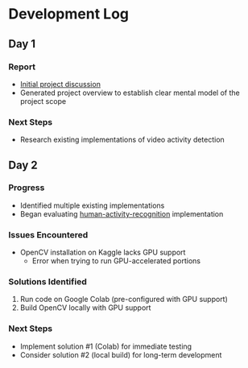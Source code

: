 # Development Log

## Day 1

### Report
- [Initial project discussion](https://chatgpt.com/c/6837e954-31c4-800d-b6b5-8477ba9bcfa8)
- Generated project overview to establish clear mental model of the project scope

### Next Steps
- Research existing implementations of video activity detection

## Day 2

### Progress
- Identified multiple existing implementations
- Began evaluating [human-activity-recognition](https://github.com/noorkhokhar99/human-activity-recognition/tree/main?tab=readme-ov-file) implementation

### Issues Encountered
- OpenCV installation on Kaggle lacks GPU support
  - Error when trying to run GPU-accelerated portions

### Solutions Identified
1. Run code on Google Colab (pre-configured with GPU support)
2. Build OpenCV locally with GPU support

### Next Steps
- Implement solution #1 (Colab) for immediate testing
- Consider solution #2 (local build) for long-term development